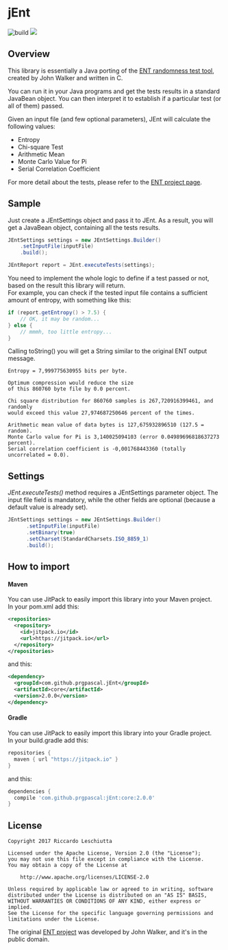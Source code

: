 # jEnt
![build](https://img.shields.io/travis/prgpascal/jEnt)
[![](https://jitpack.io/v/prgpascal/jEnt.svg)](https://jitpack.io/#prgpascal/jEnt)

## Overview
This library is essentially a Java porting of the [ENT randomness test tool][ent], created by John Walker and written in C.  

You can run it in your Java programs and get the tests results in a standard JavaBean object. You can then interpret it to establish if a particular test (or all of them) passed.

Given an input file (and few optional parameters), JEnt will calculate the following values:
- Entropy
- Chi-square Test
- Arithmetic Mean
- Monte Carlo Value for Pi
- Serial Correlation Coefficient

For more detail about the tests, please refer to the [ENT project page][ent].


## Sample
Just create a JEntSettings object and pass it to JEnt.
As a result, you will get a JavaBean object, containing all the tests results.
```java
JEntSettings settings = new JEntSettings.Builder()
    .setInputFile(inputFile)
    .build();

JEntReport report = JEnt.executeTests(settings);
```
You  need to implement the whole logic to define if a test passed or not, based on the result this library will return.  
For example, you can check if the tested input file contains a sufficient amount of entropy, with something like this:
```java
if (report.getEntropy() > 7.5) {
    // OK, it may be random...
} else {
    // mmmh, too little entropy...
}
```

Calling toString() you will get a String similar to the original ENT output message.

```
Entropy = 7,999775630955 bits per byte.

Optimum compression would reduce the size
of this 860760 byte file by 0.0 percent.

Chi square distribution for 860760 samples is 267,720916399461, and randomly
would exceed this value 27,974687250646 percent of the times.

Arithmetic mean value of data bytes is 127,675932896510 (127.5 = random).
Monte Carlo value for Pi is 3,140025094103 (error 0.04989696818637273 percent).
Serial correlation coefficient is -0,001768443360 (totally uncorrelated = 0.0).
```

## Settings
*JEnt.executeTests()* method requires a JEntSettings parameter object.
The input file field is mandatory, while the other fields are optional (because a default value is already set).
```java
JEntSettings settings = new JEntSettings.Builder()
      .setInputFile(inputFile)
      .setBinary(true)
      .setCharset(StandardCharsets.ISO_8859_1)
      .build();
```

## How to import
#### Maven
You can use JitPack to easily import this library into your Maven project.  
In your pom.xml add this:
```xml
<repositories>
  <repository>
    <id>jitpack.io</id>
    <url>https://jitpack.io</url>
  </repository>
</repositories>
```
and this:
```xml
<dependency>
  <groupId>com.github.prgpascal.jEnt</groupId>
  <artifactId>core</artifactId>
  <version>2.0.0</version>
</dependency>
```

#### Gradle
You can use JitPack to easily import this library into your Gradle project.  
In your build.gradle add this:
```gradle
repositories {
  maven { url "https://jitpack.io" }
}
```
and this:
```gradle
dependencies {
  compile 'com.github.prgpascal:jEnt:core:2.0.0'
}
```

## License
	Copyright 2017 Riccardo Leschiutta

	Licensed under the Apache License, Version 2.0 (the "License");
	you may not use this file except in compliance with the License.
	You may obtain a copy of the License at

		http://www.apache.org/licenses/LICENSE-2.0

	Unless required by applicable law or agreed to in writing, software
	distributed under the License is distributed on an "AS IS" BASIS,
	WITHOUT WARRANTIES OR CONDITIONS OF ANY KIND, either express or implied.
	See the License for the specific language governing permissions and
	limitations under the License.

The original [ENT project][ent] was developed by John Walker, and it's in the public domain.


[ent]: http://www.fourmilab.ch/random/
